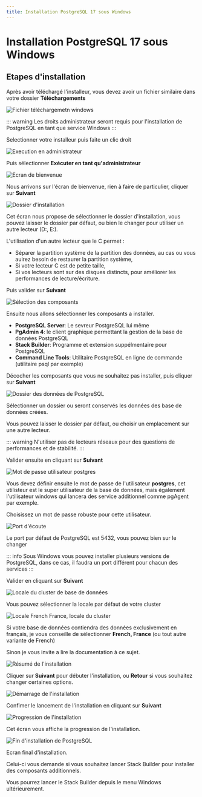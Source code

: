 ```yaml
---
title: Installation PostgreSQL 17 sous Windows
---
```


# Installation PostgreSQL 17 sous Windows

## Etapes d'installation

Après avoir téléchargé l'installeur, vous devez avoir un fichier similaire dans votre dossier **Téléchargements**

![Fichier téléchargemetn windows](pg-17-windows-step_1.png)

::: warning
Les droits administrateur seront requis pour l'installation de PostgreSQL en tant que service Windows
:::

Selectionner votre installeur puis faite un clic droit

![Execution en administrateur](pg-17-windows-step_2.png)

Puis sélectionner **Exécuter en tant qu'administrateur**

![Ecran de bienvenue](pg-17-windows-step_3.png)

Nous arrivons sur l'écran de bienvenue, rien à faire de particulier, cliquer sur **Suivant**

![Dossier d'installation](pg-17-windows-step_4.png)

Cet écran nous propose de sélectionner le dossier d'installation, vous pouvez laisser le dossier par défaut, 
ou bien le changer pour utiliser un autre lecteur (D:, E:).

L'utilisation d'un autre lecteur que le C permet :

* Séparer la partition système de la partition des données, au cas ou vous auirez besoin de restaurer la partition système,
* Si votre lecteur C est de petite taille,
* Si vos lecteurs sont sur des disques distincts, pour améliorer les performances de lecture/écriture.

Puis valider sur **Suivant**

![Sélection des composants](pg-17-windows-step_5.png)

Ensuite nous allons sélectionner les composants a installer.

* **PostgreSQL Server**: Le sevreur PostgreSQL lui même
* **PgAdmin 4**: le client graphique permettant la gestion de la base de données PostgreSQL
* **Stack Builder**: Programme et extension suppélmentaire pour PostgreSQL
* **Command Line Tools**: Utilitaire PostgreSQL en ligne de commande (utilitaire psql par exemple)

Décocher les composants que vous ne souhaitez pas installer, puis cliquer sur **Suivant**

![Dossier des données de PostgreSQL](pg-17-windows-step_6.png)

Sélectionner un dossier ou seront conservés les données des base de données créées.

Vous pouvez laisser le dossier par défaut, ou choisir un emplacement sur une autre lecteur.

::: warning
N'utiliser pas de lecteurs réseaux pour des questions de performances et de stabilité.
:::

Valider ensuite en cliquant sur **Suivant**

![Mot de passe utilisateur postgres](pg-17-windows-step_7.png)

Vous devez définir ensuite le mot de passe de l'utilisateur **postgres**, cet utilisteur est le super utilisateur de la
base de données, mais également l'utilisateur windows qui lancera des service additionnel comme pgAgent par exemple.

Choisissez un mot de passe robuste pour cette utilisateur.

![Port d'écoute](pg-17-windows-step_8.png)

Le port par défaut de PostgreSQL est 5432, vous pouvez bien sur le changer

::: info
Sous Windows vous pouvez installer plusieurs versions de PostgreSQL, dans ce cas, il faudra un port différent
pour chacun des services 
:::

Valider en cliquant sur **Suivant**

![Locale du cluster de base de données](pg-17-windows-step_9.png)

Vous pouvez sélectionner la locale par défaut de votre cluster

![Locale French France, locale du cluster](pg-17-windows-step_10.png)

Si votre base de données contiendra des données exclusivement en français, je vous conseille de sélectionner **French, France** (ou tout autre variante de French)

Sinon je vous invite a lire la documentation à ce sujet.

![Résumé de l'installation](pg-17-windows-step_11.png)

Cliquer sur **Suivant** pour débuter l'installation, ou **Retour** si vous souhaitez changer certaines options.

![Démarrage de l'installation](pg-17-windows-step_12.png)

Confimer le lancement de l'installation en cliquant sur **Suivant**

![Progression de l'installation](pg-17-windows-step_13.png)

Cet écran vous affiche la progression de l'installation.

![Fin d'installation de PostgreSQL](pg-17-windows-step_14.png)

Ecran final d'installation.

Celui-ci vous demande si vous souhaitez lancer Stack Builder pour installer des composants additionnels.

Vous pourrez lancer le Stack Builder depuis le menu Windows ultérieurement.
